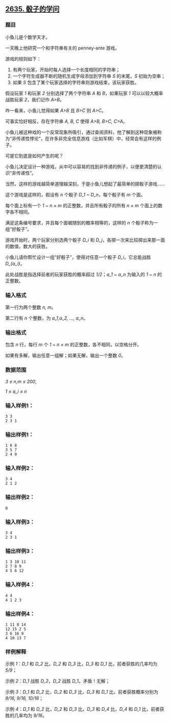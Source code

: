 ## [2635. 骰子的学问](https://www.acwing.com/problem/content/2637/)

### 题目

小鱼儿是个数学天才。

一天晚上他研究一个和字符串有关的 penney-ante 游戏。

游戏的规则如下：

1. 有两个玩家，开始时每人选择一个长度相同的字符串；
2. 一个字符生成器不断的随机生成字母添加到字符串 *S* 的末尾，*S* 初始为空串；
3. 如果 *S* 包含了某个玩家选择的字符串则游戏结束，该玩家获胜。

假设玩家 *1* 和玩家 *2* 分别选择了两个字符串 *A* 和 *B*，如果玩家 *1* 可以以较大概率战胜玩家 *2*，我们记作 *A>B*。

咋一看来，小鱼儿觉得如果 *A>B* 且 *B>C* 则 *A>C*。

可事实恰好相反，存在字符串 *A, B, C* 使得 *A>B, B>C, C>A*。

小鱼儿被这种戏的一个反常现象所吸引，通过查阅资料，他了解到这种现象被称为“非传递性悖论”，在许多非完全信息游戏（比如军棋）中，经常会有这样的例子。

可是它到底是如何产生的呢？

小鱼儿决定设计一种游戏，从中可以容易的找到非传递的例子，以便更清楚的认识“非传递性”。

当然，这样的游戏越简单道理越深刻，于是小鱼儿想起了最简单的掷骰子游戏……

这个游戏是这样的，假设有 *n* 个骰子 *D_1 ~ D_n*，每个骰子有 *m* 个面。

每个面上标有一个 *1 ~ n × m* 的正整数，并且所有骰子的所有 *n × m* 个面上的数字各不相同。

满足这条编号要求，并且每个面被随到的概率相等的，这样的 *n* 个骰子称为一组“好骰子”。

游戏开始时，两个玩家分别选两个骰子 *D_i* 和 *D_j*，各掷一次来比较掷出来那一面的数值，数大的获胜。

小鱼儿请你帮忙设计一组“好骰子”，使得对任意一个骰子 *D_i*，它总能战胜 *D_{a_i}*。

此处战胜是指选择前者的玩家获胜的概率超过 *1/2*；*a_1 ~ a_n* 为输入的 *1 ~ n* 的正整数。

### 输入格式

第一行为两个整数 *n, m*。

第二行有 *n* 个整数，为 *a_1,a_2, …, a_n*。

### 输出格式

包含 *n* 行，每行 *m* 个 *1 ~ n × m* 的正整数，各不相同，以空格分开。

如果有多解，输出任意一组解；如果无解，输出一个整数 *0*。

### 数据范围

*3 ≤ n,m ≤ 200*,

*1 ≤ a_i ≤ n*

### 输入样例1：

```
3 3
2 3 1
```

### 输出样例1：

```
1 6 8
3 5 7
2 4 9
```

### 输入样例2：

```
3 4
2 1 2
```

### 输出样例2：

```
0
```

### 输入样例3：

```
3 4
2 3 1
```

### 输出样例3：

```
1 3 10 11
2 7 8 9
4 5 6 12
```

### 输入样例4：

```
4 4
4 1 2 3
```

### 输出样例4：

```
1 11 8 14
12 15 2 5
3 6 16 9
4 10 13 7
```

### 样例解释

示例 *1*：*D_1* 和 *D_2* 比，*D_2* 和 *D_3* 比，*D_3* 和 *D_1* 比，前者获胜的几率均为 *5/9*；

示例 *2*：*D_1* 战胜 *D_2*，*D_2* 战胜 *D_1*。矛盾！无解；

示例 *3*：*D_1* 和 *D_2* 比，*D_2* 和 *D_3* 比，*D_3* 和 *D_1* 比，前者获胜概率分别为 *9/16, 9/16, 10/16*；

示例 *4*：*D_1* 和 *D_2* 比，*D_2* 和 *D_3* 比，*D_3* 和 *D_4* 比，*D_4* 和 *D_1* 比，前者获胜的几率均为 *9/16*。
